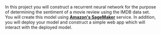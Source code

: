In this project you will construct a recurrent neural network for the purpose of determining the sentiment of a movie review using 
the IMDB data set. You will create this model using [**Amazon's SageMaker**](https://aws.amazon.com/sagemaker/) service. In addition, you will deploy your model and construct a simple web app which will interact with the deployed model.
